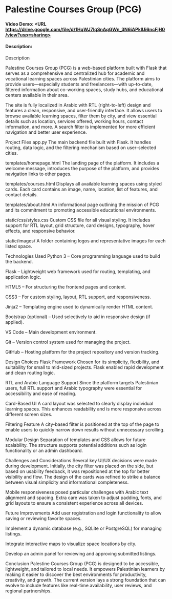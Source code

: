 # Palestine Courses Group (PCG)
#### Video Demo:  <URL https://drive.google.com/file/d/1HqWJ7IqSnAqGWn_3N6iAPklUi6ncFjH0/view?usp=sharing>
#### Description:

Description

Palestine Courses Group (PCG) is a web-based platform built with Flask that serves as a comprehensive and centralized hub for academic and vocational learning spaces across Palestinian cities. The platform aims to provide users—especially students and freelancers—with up-to-date, filtered information about co-working spaces, study hubs, and educational centers available in their area.

The site is fully localized in Arabic with RTL (right-to-left) design and features a clean, responsive, and user-friendly interface. It allows users to browse available learning spaces, filter them by city, and view essential details such as location, services offered, working hours, contact information, and more. A search filter is implemented for more efficient navigation and better user experience.

Project Files
app.py
The main backend file built with Flask. It handles routing, data logic, and the filtering mechanism based on user-selected cities.

templates/homepage.html
The landing page of the platform. It includes a welcome message, introduces the purpose of the platform, and provides navigation links to other pages.

templates/courses.html
Displays all available learning spaces using styled cards. Each card contains an image, name, location, list of features, and contact details.

templates/about.html
An informational page outlining the mission of PCG and its commitment to promoting accessible educational environments.

static/css/styles.css
Custom CSS file for all visual styling. It includes support for RTL layout, grid structure, card designs, typography, hover effects, and responsive behavior.

static/images/
A folder containing logos and representative images for each listed space.

Technologies Used
Python 3 – Core programming language used to build the backend.

Flask – Lightweight web framework used for routing, templating, and application logic.

HTML5 – For structuring the frontend pages and content.

CSS3 – For custom styling, layout, RTL support, and responsiveness.

Jinja2 – Templating engine used to dynamically render HTML content.

Bootstrap (optional) – Used selectively to aid in responsive design (if applied).

VS Code – Main development environment.

Git – Version control system used for managing the project.

GitHub – Hosting platform for the project repository and version tracking.

Design Choices
Flask Framework
Chosen for its simplicity, flexibility, and suitability for small to mid-sized projects. Flask enabled rapid development and clean routing logic.

RTL and Arabic Language Support
Since the platform targets Palestinian users, full RTL support and Arabic typography were essential for accessibility and ease of reading.

Card-Based UI
A card layout was selected to clearly display individual learning spaces. This enhances readability and is more responsive across different screen sizes.

Filtering Feature
A city-based filter is positioned at the top of the page to enable users to quickly narrow down results without unnecessary scrolling.

Modular Design
Separation of templates and CSS allows for future scalability. The structure supports potential additions such as login functionality or an admin dashboard.

Challenges and Considerations
Several key UI/UX decisions were made during development. Initially, the city filter was placed on the side, but based on usability feedback, it was repositioned at the top for better visibility and flow. The design of the cards was refined to strike a balance between visual simplicity and informational completeness.

Mobile responsiveness posed particular challenges with Arabic text alignment and spacing. Extra care was taken to adjust padding, fonts, and grid layouts to ensure a consistent experience across all devices.


Future Improvements
Add user registration and login functionality to allow saving or reviewing favorite spaces.

Implement a dynamic database (e.g., SQLite or PostgreSQL) for managing listings.

Integrate interactive maps to visualize space locations by city.

Develop an admin panel for reviewing and approving submitted listings.

Conclusion
Palestine Courses Group (PCG) is designed to be accessible, lightweight, and tailored to local needs. It empowers Palestinian learners by making it easier to discover the best environments for productivity, creativity, and growth. The current version lays a strong foundation that can evolve to include features like real-time availability, user reviews, and regional partnerships.